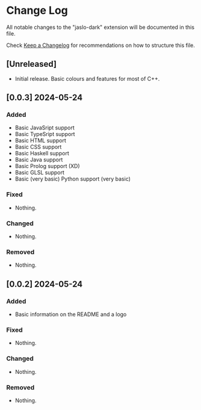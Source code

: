 # Change Log

All notable changes to the "jaslo-dark" extension will be documented in this file.

Check [Keep a Changelog](http://keepachangelog.com/) for recommendations on how to structure this file.

## [Unreleased]

- Initial release. Basic colours and features for most of C++.

## [0.0.3] 2024-05-24

### Added

- Basic JavaSript support
- Basic TypeSript support
- Basic HTML support
- Basic CSS support
- Basic Haskell support
- Basic Java support
- Basic Prolog support (XD)
- Basic GLSL support
- Basic (very basic) Python support (very basic)

### Fixed

- Nothing.

### Changed

- Nothing.

### Removed

- Nothing.

## [0.0.2] 2024-05-24

### Added

- Basic information on the README and a logo

### Fixed

- Nothing.

### Changed

- Nothing.

### Removed

- Nothing.
